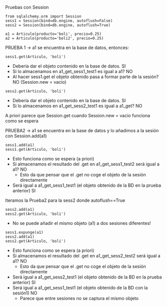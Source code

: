 Pruebas con Session

```
from sqlalchemy.orm import Session
sess1 = Session(bind=db.engine, autoflush=False)
sess2 = Session(bind=db.engine, autoflush=True)

a1 = Articulo(producto='boli', precio=0.25)
a2 = Articulo(producto='boli2', precio=0.25)
```


PRUEBA 1 ->
a1 se encuentra en la base de datos, entonces:

```
sess1.get(Articulo, 'boli')
```

- Debería dar el objeto contenido en la base de datos. SI
- Si lo almacenamos en a1_get_sess1_test1 es igual a a1? NO
- Al hacer sess1.get el objeto obtenido pasa a formar parte de la sesión? NO (Session.new = vacio)

```
sess2.get(Articulo, 'boli')
```

- Debería dar el objeto contenido en la base de datos. SI
- Si lo almacenamos en a1_get_sess2_test1 es igual a a1_get? NO

A priori parece que Session.get cuando Session.new = vacio funciona como se espera

PRUEBA2 ->
a1 se encuentra en la base de datos y lo añadimos a la sesión con Session.add(a1)

```
sess1.add(a1)
sess1.get(Articulo, 'boli')
```

- Esto funciona como se espera (a priori)
- Si almacenamos el resultado del .get en a1_get_sess1_test2 será igual a a1? NO
  - Esto da que pensar que el .get no coge el objeto de la sesión directamente
- Será igual a a1_get_sess1_test1 (el objeto obtenido de la BD en la prueba anterior) SI

Iteramos la Prueba2 para la sess2 donde autoflush==True

```
sess2.add(a1)
sess2.get(Articulo, 'boli')
```

- No se puede añadir el mismo objeto (a1) a dos sesiones diferentes!

```
sess1.expunge(a1)
sess2.add(a1)
sess2.get(Articulo, 'boli')
```

- Esto funciona como se espera (a priori)
- Si almacenamos el resultado del .get en a1_get_sess2_test2 será igual a a1? NO
  - Esto da que pensar que el .get no coge el objeto de la sesión directamente
- Será igual a a1_get_sess2_test1 (el objeto obtenido de la BD en la prueba anterior) SI
- Será igual a a1_get_sess1_test1 (el objeto obtenido de la BD con la sesión1) NO
  - Parece que entre sesiones no se captura el mismo objeto
